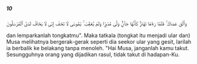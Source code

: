 ##### 10

<span class="ayah">وَأَلْقِ عَصَاكَ ۚ فَلَمَّا رَءَاهَا تَهْتَزُّ كَأَنَّهَا جَآنٌّۭ وَلَّىٰ مُدْبِرًۭا وَلَمْ يُعَقِّبْ ۚ يَٰمُوسَىٰ لَا تَخَفْ إِنِّى لَا يَخَافُ لَدَىَّ ٱلْمُرْسَلُونَ</span>

<span class="ayah_translation">dan lemparkanlah tongkatmu". Maka tatkala (tongkat itu menjadi ular dan) Musa melihatnya bergerak-gerak seperti dia seekor ular yang gesit, larilah ia berbalik ke belakang tanpa menoleh. "Hai Musa, janganlah kamu takut. Sesungguhnya orang yang dijadikan rasul, tidak takut di hadapan-Ku.</span>

